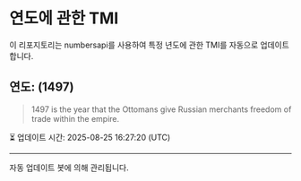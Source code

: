 
# 연도에 관한 TMI

이 리포지토리는 numbersapi를 사용하여 특정 년도에 관한 TMI를 자동으로 업데이트합니다.

## 연도: (1497)
> 1497 is the year that the Ottomans give Russian merchants freedom of trade within the empire.

⏳ 업데이트 시간: 2025-08-25 16:27:20 (UTC)

---
자동 업데이트 봇에 의해 관리됩니다.
